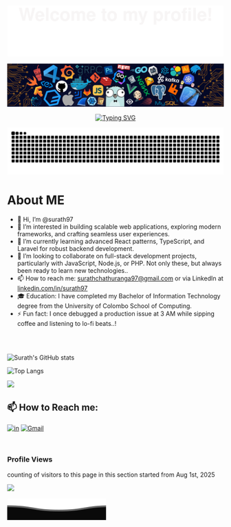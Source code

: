 <div align="center">

![](assets/Bottom_up.svg)

<!--   my-header-img -->
![](./src/header_.png)

<!--   my-ticker -->    
[![Typing SVG](https://readme-typing-svg.herokuapp.com?font=Fira+Code&pause=801&center=true&vCenter=true&width=600&lines=Hi+there+%F0%9F%91%8B%2C+I'm+Surath+Chathuranga+;Welcome+to+my+profile;Over+2+years+of+programming+experience;Always+learning+new+things;Full-stack+developer;But+front-end+enthusiast;Love+Coffee+%E2%98%95)](https://git.io/typing-svg)


<!-- snake game -->
![snake gif](https://github.com/surath97/surath97/blob/output/github-snake-dark.svg)

</div>


# About ME

- 👋 Hi, I’m @surath97
- 👀 I’m interested in building scalable web applications, exploring modern frameworks, and crafting seamless user experiences.
- 🌱 I’m currently learning advanced React patterns, TypeScript, and Laravel for robust backend development.
- 💞️ I’m looking to collaborate on full-stack development projects, particularly with JavaScript, Node.js, or PHP. Not only these, but always been ready to learn new technologies..
- 📫 How to reach me: surathchathuranga97@gmail.com or via LinkedIn at [linkedin.com/in/surath97](https://www.linkedin.com/in/surath97/)
- 🎓 Education: I have completed my Bachelor of Information Technology degree from the University of Colombo School of Computing.
- ⚡ Fun fact: I once debugged a production issue at 3 AM while sipping coffee and listening to lo-fi beats..!
 <br />
 <br />

<!-- Github Status -->
![Surath's GitHub stats](https://github-readme-stats.vercel.app/api?username=surath97&show_icons=true&theme=radical)

<!-- Language card -->
![Top Langs](https://github-readme-stats.vercel.app/api/top-langs/?username=surath97&layout=donut)

<!-- Github streak -->
<img src="https://github-readme-streak-stats.herokuapp.com/?user=surath97"></img>

## **📫 How to Reach me:**
<p align="left">
<!-- <a href="https://twitter.com/noname85071193" target="blank"><img align="center" src="https://raw.githubusercontent.com/BEPb/BEPb/master/assets/twitter.svg" alt="BEPb" height="30" width="30" /></a> -->
<a href="https://www.linkedin.com/in/surath97" target="blank"><img align="center" src="https://raw.githubusercontent.com/BEPb/BEPb/master/assets/linkedin.svg" alt="in" height="40" width="40" /></a>
<a href="mailto:surathchathuranga97@gmail.com" target="blank"><img align="center" src="https://raw.githubusercontent.com/BEPb/BEPb/master/assets/gmail.svg" alt="Gmail" height="40" width="40" /></a>
<!-- <a href="https://api.whatsapp.com/send?phone=+375333333355" alt="Connect on Whatsapp"> <img src="https://img.shields.io/badge/WHATSAPP-%2325D366.svg?&style=for-the-badge&logo=whatsapp&logoColor=white" /> </a> -->
</p>

</br>

### Profile Views
counting of visitors to this page in this section started from Aug 1st, 2025

![](https://count.getloli.com/get/@surath97.github.readme)
</br>


<!---
surath97/surath97 is a ✨ special ✨ repository because its `README.md` (this file) appears on your GitHub profile.
You can click the Preview link to take a look at your changes.
--->





![](assets/Bottom_down.svg)

